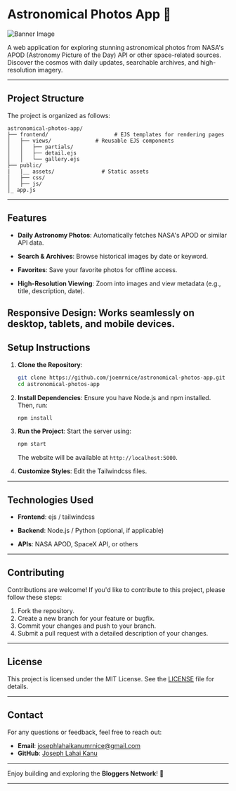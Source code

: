 # Astronomical Photos App :milky_way:

![Banner Image](./public/assets/nasaphotos.png)

A web application for exploring stunning astronomical photos from NASA's APOD (Astronomy Picture of the Day) API or other space-related sources. Discover the cosmos with daily updates, searchable archives, and high-resolution imagery.

---

## Project Structure

The project is organized as follows:

```
astronomical-photos-app/
├── frontend/                     # EJS templates for rendering pages
│   ├── views/              # Reusable EJS components
│   │   ├── partials/           
│   │   ├── detail.ejs         
│   │   └── gallery.ejs 
├── public/
|   |__ assets/               # Static assets
│   ├── css/                
│   ├── js/                
│_ app.js
```

---

## Features

- **Daily Astronomy Photos**: Automatically fetches NASA's APOD or similar API data.

- **Search & Archives**: Browse historical images by date or keyword.

- **Favorites**: Save your favorite photos for offline access.

- **High-Resolution Viewing**: Zoom into images and view metadata (e.g., title, description, date).

Responsive Design: Works seamlessly on desktop, tablets, and mobile devices.
---

## Setup Instructions

1. **Clone the Repository**:

   ```bash
   git clone https://github.com/joemrnice/astronomical-photos-app.git
   cd astronomical-photos-app
   ```

2. **Install Dependencies**:
   Ensure you have Node.js and npm installed. Then, run:

   ```bash
   npm install
   ```

3. **Run the Project**:
   Start the server using:

   ```bash
   npm start
   ```

   The website will be available at `http://localhost:5000`.

4. **Customize Styles**:
   Edit the Tailwindcss files.

---

## Technologies Used

- **Frontend**: ejs / tailwindcss 

- **Backend**: Node.js / Python (optional, if applicable)

- **APIs**: NASA APOD, SpaceX API, or others

---

## Contributing

Contributions are welcome! If you'd like to contribute to this project, please follow these steps:

1. Fork the repository.
2. Create a new branch for your feature or bugfix.
3. Commit your changes and push to your branch.
4. Submit a pull request with a detailed description of your changes.

---

## License

This project is licensed under the MIT License. See the [LICENSE](LICENSE) file for details.

---

## Contact

For any questions or feedback, feel free to reach out:

- **Email**: josephlahaikanumrnice@gmail.com
- **GitHub**: [Joseph Lahai Kanu](https://github.com/joemrnice)

---

Enjoy building and exploring the **Bloggers Network**! 🚀

---
